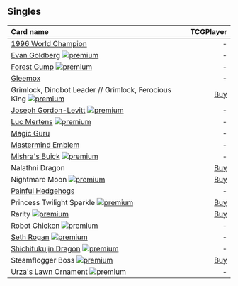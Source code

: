 ## Singles

| Card name | TCGPlayer |
| :-------- | --------: |
| [1996 World Champion](https://github.com/mtgenius/uncube/raw/master/cards/singles/1996-world-champion.png) | - |
| [Evan Goldberg](https://github.com/mtgenius/uncube/raw/master/cards/singles/evan-goldberg.png) [![premium](https://user-images.githubusercontent.com/343837/83360751-a631d080-a338-11ea-80c6-110971103bf4.png)](https://github.com/mtgenius/uncube) | - |
| [Forest Gump](https://github.com/mtgenius/uncube/raw/master/cards/singles/forest-gump.png) [![premium](https://user-images.githubusercontent.com/343837/83360751-a631d080-a338-11ea-80c6-110971103bf4.png)](https://github.com/mtgenius/uncube) | - |
| [Gleemox](https://github.com/mtgenius/uncube/raw/master/cards/singles/gleemox.png) | - |
| Grimlock, Dinobot Leader // Grimlock, Ferocious King [![premium](https://user-images.githubusercontent.com/343837/83360751-a631d080-a338-11ea-80c6-110971103bf4.png)](https://github.com/mtgenius/uncube) | [Buy](https://shop.tcgplayer.com/magic/singles/grimlock-dinobot-leader-grimlock-ferocious-king?utm_campaign=affiliate&utm_medium=GAMEDLEY&utm_source=GAMEDLEY) |
| [Joseph Gordon-Levitt](https://github.com/mtgenius/uncube/raw/master/cards/singles/joseph-gordon-levitt.png) [![premium](https://user-images.githubusercontent.com/343837/83360751-a631d080-a338-11ea-80c6-110971103bf4.png)](https://github.com/mtgenius/uncube) | - |
| [Luc Mertens](https://github.com/mtgenius/uncube/raw/master/cards/singles/luc-mertens.png) [![premium](https://user-images.githubusercontent.com/343837/83360751-a631d080-a338-11ea-80c6-110971103bf4.png)](https://github.com/mtgenius/uncube) | - |
| [Magic Guru](https://github.com/mtgenius/uncube/raw/master/cards/singles/magic-guru.png) | - |
| [Mastermind Emblem](https://github.com/mtgenius/uncube/raw/master/cards/singles/mastermind-emblem.png) | - |
| [Mishra's Buick](https://github.com/mtgenius/uncube/raw/master/cards/singles/mishras-buick.png) [![premium](https://user-images.githubusercontent.com/343837/83360751-a631d080-a338-11ea-80c6-110971103bf4.png)](https://github.com/mtgenius/uncube) | - |
| Nalathni Dragon | [Buy](https://shop.tcgplayer.com/magic/media-promos/nalathni-dragon?utm_campaign=affiliate&utm_medium=GAMEDLEY&utm_source=GAMEDLEY) |
| Nightmare Moon [![premium](https://user-images.githubusercontent.com/343837/83360751-a631d080-a338-11ea-80c6-110971103bf4.png)](https://github.com/mtgenius/uncube) | [Buy](https://shop.tcgplayer.com/magic/singles/nightmare-moon?utm_campaign=affiliate&utm_medium=GAMEDLEY&utm_source=GAMEDLEY) |
| [Painful Hedgehogs](https://github.com/mtgenius/uncube/raw/master/cards/singles/painful-hedgehogs.png) | - |
| Princess Twilight Sparkle [![premium](https://user-images.githubusercontent.com/343837/83360751-a631d080-a338-11ea-80c6-110971103bf4.png)](https://github.com/mtgenius/uncube) | [Buy](https://shop.tcgplayer.com/magic/singles/princess-twilight-sparkle?utm_campaign=affiliate&utm_medium=GAMEDLEY&utm_source=GAMEDLEY) |
| Rarity [![premium](https://user-images.githubusercontent.com/343837/83360751-a631d080-a338-11ea-80c6-110971103bf4.png)](https://github.com/mtgenius/uncube) | [Buy](https://shop.tcgplayer.com/magic/singles/rarity?utm_campaign=affiliate&utm_medium=GAMEDLEY&utm_source=GAMEDLEY) |
| [Robot Chicken](https://github.com/mtgenius/uncube/raw/master/cards/singles/robot-chicken.png) [![premium](https://user-images.githubusercontent.com/343837/83360751-a631d080-a338-11ea-80c6-110971103bf4.png)](https://github.com/mtgenius/uncube) | - |
| [Seth Rogan](https://github.com/mtgenius/uncube/raw/master/cards/singles/seth-rogan.png) [![premium](https://user-images.githubusercontent.com/343837/83360751-a631d080-a338-11ea-80c6-110971103bf4.png)](https://github.com/mtgenius/uncube) | - |
| [Shichifukujin Dragon](https://github.com/mtgenius/uncube/raw/master/cards/singles/shichifukujin-dragon.png) [![premium](https://user-images.githubusercontent.com/343837/83360751-a631d080-a338-11ea-80c6-110971103bf4.png)](https://github.com/mtgenius/uncube) | - |
| Steamflogger Boss [![premium](https://user-images.githubusercontent.com/343837/83360751-a631d080-a338-11ea-80c6-110971103bf4.png)](https://github.com/mtgenius/uncube) | [Buy](https://shop.tcgplayer.com/magic/singles/steamflogger-boss?utm_campaign=affiliate&utm_medium=GAMEDLEY&utm_source=GAMEDLEY) |
| [Urza's Lawn Ornament](https://github.com/mtgenius/uncube/raw/master/cards/singles/urzas-lawn-ornament.png) [![premium](https://user-images.githubusercontent.com/343837/83360751-a631d080-a338-11ea-80c6-110971103bf4.png)](https://github.com/mtgenius/uncube) | - |

